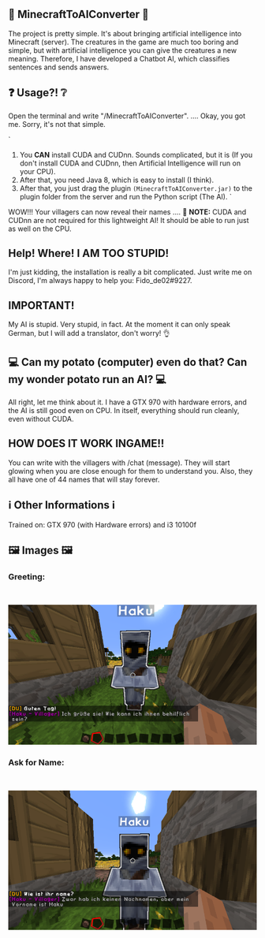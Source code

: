 <h2>🤖 MinecraftToAIConverter 🤖</h2>
  The project is pretty simple. It's about bringing artificial intelligence into Minecraft (server). The creatures in the game are much too boring and simple, but with artificial intelligence you can give the creatures a new meaning. Therefore, I have developed a Chatbot AI, which classifies sentences and sends answers.

<h2>❓ Usage?! ❔</h2>
  Open the terminal and write "/MinecraftToAIConverter".
  .... Okay, you got me. Sorry, it's not that simple.
  
`
1. You **CAN** install CUDA and CUDnn. Sounds complicated, but it is (If you don't install CUDA and CUDnn, then Artificial Intelligence will run on your CPU).
2. After that, you need Java 8, which is easy to install (I think). 
3. After that, you just drag the plugin `(MinecraftToAIConverter.jar)` to the plugin folder from the server and run the Python script (The AI).
`

WOW!!! Your villagers can now reveal their names .... 👏 
<strong>NOTE:</strong> CUDA and CUDnn are not required for this lightweight AI! It should be able to run just as well on the CPU.

<h2>Help! Where! I AM TOO STUPID!</h2>
  I'm just kidding, the installation is really a bit complicated. Just write me on Discord, I'm always happy to help you: Fido_de02#9227.

<h2><strong>IMPORTANT!</strong></h2>
  My AI is stupid. Very stupid, in fact. At the moment it can only speak German, but I will add a translator, don't worry! 👌

<h2>💻 Can my potato (computer) even do that? Can my wonder potato run an AI? 💻</h2>
  All right, let me think about it. I have a GTX 970 with hardware errors, and the AI is still good even on CPU. In itself, everything should run cleanly, even without CUDA.

<h2>HOW DOES IT WORK INGAME!!</h2>
  You can write with the villagers with /chat (message). They will start glowing when you are close enough for them to understand you. Also, they all have one of 44 names that will stay forever.

<h2>ℹ️ Other Informations ℹ️ </h2>
  Trained on: GTX 970 (with Hardware errors) and i3 10100f

<h2>🖼️ Images 🖼️</h2>
<h3>Greeting:</h3> <br />

![alt text](https://raw.githubusercontent.com/Fidode07/MinecraftToAIConverter/main/IMAGES/greeting.png)

<h3>Ask for Name:</h3> <br />

![alt text](https://raw.githubusercontent.com/Fidode07/MinecraftToAIConverter/main/IMAGES/name.png)
